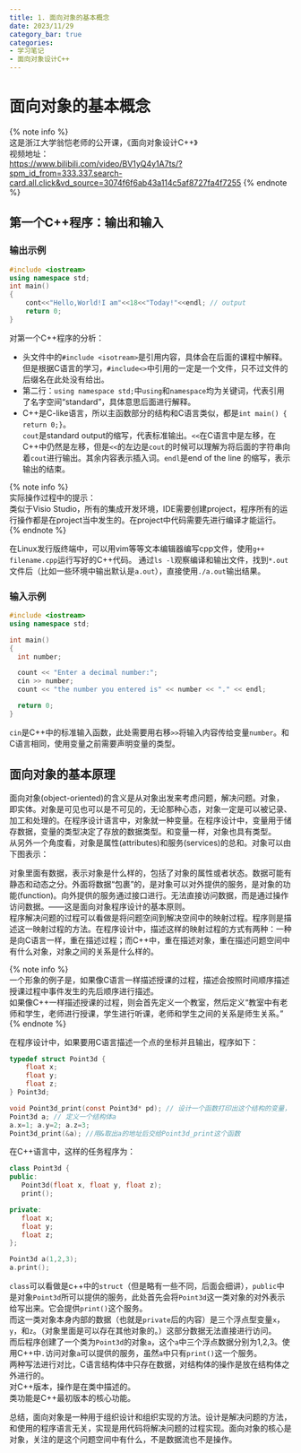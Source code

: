 ```yaml
---
title: 1. 面向对象的基本概念
date: 2023/11/29
category_bar: true
categories: 
- 学习笔记
- 面向对象设计C++
---
```


# 面向对象的基本概念

{% note info %}  
这是浙江大学翁恺老师的公开课，《面向对象设计C++》  
视频地址：  
https://www.bilibili.com/video/BV1yQ4y1A7ts/?spm_id_from=333.337.search-card.all.click&vd_source=3074f6f6ab43a114c5af8727fa4f7255
{% endnote %}

## 第一个C++程序：输出和输入
### 输出示例
```cpp
#include <iostream>
using namespace std;
int main()
{
    cont<<"Hello,World!I am"<<18<<"Today!"<<endl; // output
    return 0;
}
```
对第一个C++程序的分析：  
- 头文件中的`#include <isotream>`是引用内容，具体会在后面的课程中解释。但是根据C语言的学习，`#include<>`中引用的一定是一个文件，只不过文件的后缀名在此处没有给出。  
- 第二行：`using namespace std;`中`using`和`namespace`均为关键词，代表引用了名字空间“standard”，具体意思后面进行解释。  
- C++是C-like语言，所以主函数部分的结构和C语言类似，都是`int main() {  return 0;}`。  
  `cout`是standard output的缩写，代表标准输出。`<<`在C语言中是左移，在C++中仍然是左移，但是`<<`的左边是`cout`的时候可以理解为将后面的字符串向着`cout`进行输出。其余内容表示插入词。`endl`是end of the line 的缩写，表示输出的结束。  

{% note info %}  
实际操作过程中的提示：  
类似于Visio Studio，所有的集成开发环境，IDE需要创建project，程序所有的运行操作都是在project当中发生的。在project中代码需要先进行编译才能运行。  
{% endnote %}  

在Linux发行版终端中，可以用vim等等文本编辑器编写cpp文件，使用`g++ filename.cpp`运行写好的C++代码。 通过`ls -l`观察编译和输出文件，找到`*.out`文件后（比如一些环境中输出默认是`a.out`），直接使用`./a.out`输出结果。  

### 输入示例
```cpp
#include <iostream>
using namespace std;

int main()
{
  int number;

  count << "Enter a decimal number:";
  cin >> number;
  count << "the number you entered is" << number << "." << endl;

  return 0;
}
```
`cin`是C++中的标准输入函数，此处需要用右移`>>`将输入内容传给变量`number`。和C语言相同，使用变量之前需要声明变量的类型。  

## 面向对象的基本原理
面向对象(object-oriented)的含义是从对象出发来考虑问题，解决问题。对象，即实体。对象是可见也可以是不可见的，无论那种心态，对象一定是可以被记录、加工和处理的。在程序设计语言中，对象就一种变量。在程序设计中，变量用于储存数据，变量的类型决定了存放的数据类型。和变量一样，对象也具有类型。  
从另外一个角度看，对象是属性(attributes)和服务(services)的总和。对象可以由下图表示：  

对象里面有数据，表示对象是什么样的，包括了对象的属性或者状态。数据可能有静态和动态之分。外面将数据“包裹”的，是对象可以对外提供的服务，是对象的功能(function)。向外提供的服务通过接口进行。无法直接访问数据，而是通过操作访问数据。——这是面向对象程序设计的基本原则。  
程序解决问题的过程可以看做是将问题空间到解决空间中的映射过程。程序则是描述这一映射过程的方法。在程序设计中，描述这样的映射过程的方式有两种：一种是向C语言一样，重在描述过程；而C++中，重在描述对象，重在描述问题空间中有什么对象，对象之间的关系是什么样的。  

{% note info %}  
一个形象的例子是，如果像C语言一样描述授课的过程，描述会按照时间顺序描述授课过程中事件发生的先后顺序进行描述。  
如果像C++一样描述授课的过程，则会首先定义一个教室，然后定义“教室中有老师和学生，老师进行授课，学生进行听课，老师和学生之间的关系是师生关系。”
{% endnote %}

在程序设计中，如果要用C语言描述一个点的坐标并且输出，程序如下：  
```C
typedef struct Point3d {
    float x;
    float y;
    float z;
} Point3d;

void Point3d_print(const Point3d* pd); // 设计一个函数打印出这个结构的变量，需要接受这个结构的一个变量指针作为输入
Point3d a; // 定义一个结构体a
a.x=1; a.y=2; a.z=3;
Point3d_print(&a); //用&取出a的地址后交给Point3d_print这个函数
```

在C++语言中，这样的任务程序为：  
```cpp
class Point3d { 
public:
   Point3d(float x, float y, float z);
   print();

private:
   float x;
   float y;
   float z;
};

Point3d a(1,2,3);
a.print();
```

`class`可以看做是c++中的`struct`（但是略有一些不同，后面会细讲），`public`中是对象`Point3d`所可以提供的服务，此处首先会将`Point3d`这一类对象的对外表示给写出来。它会提供`print()`这个服务。  
而这一类对象本身内部的数据（也就是`private`后的内容）是三个浮点型变量`x`，`y`，和`z`。（对象里面是可以存在其他对象的。）这部分数据无法直接进行访问。  
而后程序创建了一个类为`Point3d`的对象`a`，这个`a`中三个浮点数据分别为1,2,3。使用C++中`.`访问对象`a`可以提供的服务，虽然`a`中只有`print()`这一个服务。  
两种写法进行对比，C语言结构体中只存在数据，对结构体的操作是放在结构体之外进行的。  
对C++版本，操作是在类中描述的。  
类功能是C++最初版本的核心功能。  

总结，面向对象是一种用于组织设计和组织实现的方法。设计是解决问题的方法，和使用的程序语言无关，实现是用代码将解决问题的过程实现。面向对象的核心是对象，关注的是这个问题空间中有什么，不是数据流也不是操作。  
